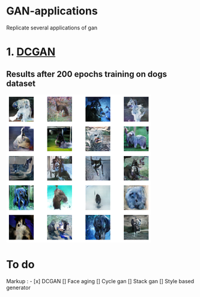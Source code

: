 # GAN-applications
Replicate several applications of gan 

# 1. [DCGAN](https://github.com/sanchit2843/GAN-applications/tree/master/DCGAN)
## Results after 200 epochs training on dogs dataset
![](https://github.com/sanchit2843/GAN-applications/blob/master/DCGAN/results/generated.png)

# To do
Markup : -
[x] DCGAN
[] Face aging 
[] Cycle gan
[] Stack gan
[] Style based generator
